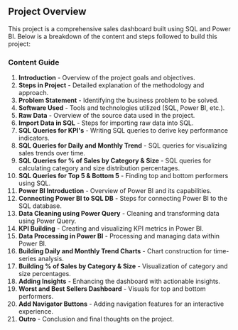 ## Project Overview
This project is a comprehensive sales dashboard built using SQL and Power BI. Below is a breakdown of the content and steps followed to build this project:

### Content Guide
1. **Introduction** - Overview of the project goals and objectives.
2. **Steps in Project** - Detailed explanation of the methodology and approach.
3. **Problem Statement** - Identifying the business problem to be solved.
4. **Software Used** - Tools and technologies utilized (SQL, Power BI, etc.).
5. **Raw Data** - Overview of the source data used in the project.
6. **Import Data in SQL** - Steps for importing raw data into SQL.
7. **SQL Queries for KPI's** - Writing SQL queries to derive key performance indicators.
8. **SQL Queries for Daily and Monthly Trend** - SQL queries for visualizing sales trends over time.
9. **SQL Queries for % of Sales by Category & Size** - SQL queries for calculating category and size distribution percentages.
10. **SQL Queries for Top 5 & Bottom 5** - Finding top and bottom performers using SQL.
11. **Power BI Introduction** - Overview of Power BI and its capabilities.
12. **Connecting Power BI to SQL DB** - Steps for connecting Power BI to the SQL database.
13. **Data Cleaning using Power Query** - Cleaning and transforming data using Power Query.
14. **KPI Building** - Creating and visualizing KPI metrics in Power BI.
15. **Data Processing in Power BI** - Processing and managing data within Power BI.
16. **Building Daily and Monthly Trend Charts** - Chart construction for time-series analysis.
17. **Building % of Sales by Category & Size** - Visualization of category and size percentages.
18. **Adding Insights** - Enhancing the dashboard with actionable insights.
19. **Worst and Best Sellers Dashboard** - Visuals for top and bottom performers.
20. **Add Navigator Buttons** - Adding navigation features for an interactive experience.
21. **Outro** - Conclusion and final thoughts on the project.
